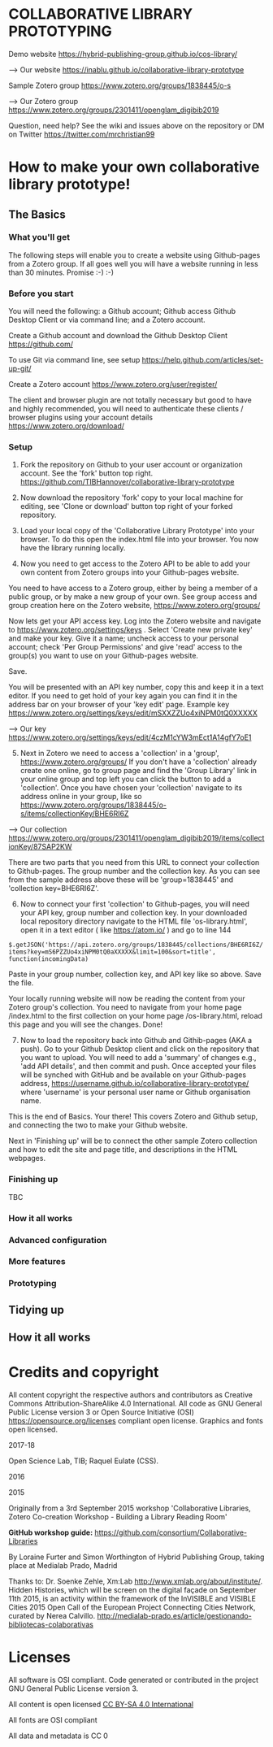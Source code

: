 # COLLABORATIVE LIBRARY PROTOTYPING

Demo website https://hybrid-publishing-group.github.io/cos-library/

--> Our website https://inablu.github.io/collaborative-library-prototype

Sample Zotero group https://www.zotero.org/groups/1838445/o-s

--> Our Zotero group https://www.zotero.org/groups/2301411/openglam_digibib2019

Question, need help? See the wiki and issues above on the repository or DM on Twitter https://twitter.com/mrchristian99

# How to make your own collaborative library prototype!

## The Basics

### What you'll get

The following steps will enable you to create a website using Github-pages from a Zotero group. If all goes well you will have a website running in less than 30 minutes. Promise :-) :-)

### Before you start

You will need the following: a Github account; Github access Github Desktop Client or via command line; and a Zotero account.

Create a Github account and download the Github Desktop Client https://github.com/

To use Git via command line, see setup https://help.github.com/articles/set-up-git/

Create a Zotero account https://www.zotero.org/user/register/

The client and browser plugin are not totally necessary but good to have and highly recommended, you will need to authenticate these clients / browser plugins using your account details https://www.zotero.org/download/

### Setup

1. Fork the repository on Github to your user account or organization account. See the 'fork' button top right. https://github.com/TIBHannover/collaborative-library-prototype

2. Now download the repository 'fork' copy to your local machine for editing, see 'Clone or download' button top right of your forked repository.

3. Load your local copy of the 'Collaborative Library Prototype' into your browser. To do this open the index.html file into your browser. You now have the library running locally.

4. Now you need to get access to the Zotero API to be able to add your own content from Zotero groups into your Github-pages website.

You need to have access to a Zotero group, either by being a member of a public group, or by make a new group of your own. See group access and group creation here on the Zotero website, https://www.zotero.org/groups/

Now lets get your API access key. Log into the Zotero website and navigate to https://www.zotero.org/settings/keys . Select 'Create new private key' and make your key. Give it a name; uncheck access to your personal account; check 'Per Group Permissions' and give 'read' access to the group(s) you want to use on your Github-pages website.

Save.

You will be presented with an API key number, copy this and keep it in a text editor. If you need to get hold of your key again you can find it in the address bar on your browser of your 'key edit' page. Example key https://www.zotero.org/settings/keys/edit/mSXXZZUo4xiNPM0tQ0XXXXX

--> Our key https://www.zotero.org/settings/keys/edit/4czM1cYW3mEct1A14gfY7oE1

5. Next in Zotero we need to access a 'collection' in a 'group', https://www.zotero.org/groups/ If you don't have a 'collection' already create one online, go to group page and find the 'Group Library' link in your online group and top left you can click the button to add a 'collection'. Once you have chosen your 'collection' navigate to its address online in your group, like so https://www.zotero.org/groups/1838445/o-s/items/collectionKey/BHE6RI6Z

--> Our collection https://www.zotero.org/groups/2301411/openglam_digibib2019/items/collectionKey/87SAP2KW

There are two parts that you need from this URL to connect your collection to Github-pages. The group number and the collection key. As you can see from the sample address above these will be 'group=1838445' and 'collection key=BHE6RI6Z'.

6. Now to connect your first 'collection' to Github-pages, you will need your API key, group number and collection key. In your downloaded local repository directory navigate to the HTML file 'os-library.html', open it in a text editor ( like https://atom.io/ ) and go to line 144

`$.getJSON('https://api.zotero.org/groups/1838445/collections/BHE6RI6Z/items?key=mS6PZZUo4xiNPM0tQ0aXXXXX&limit=100&sort=title', function(incomingData)`

Paste in your group number, collection key, and API key like so above. Save the file.

Your locally running website will now be reading the content from your Zotero group's collection. You need to navigate from your home page /index.html to the first collection on your home page /os-library.html, reload this page and you will see the changes. Done!

7. Now to load the repository back into Github and Githib-pages (AKA a push). Go to your Github Desktop client and click on the repository that you want to upload. You will need to add a 'summary' of changes e.g., 'add API details', and then commit and push. Once accepted your files will be synched with GitHub and be available on your Github-pages address, https://username.github.io/collaborative-library-prototype/ where 'username' is your personal user name or Github organisation name.

This is the end of Basics. Your there! This covers Zotero and Github setup, and connecting the two to make your Github website.

Next in 'Finishing up' will be to connect the other sample Zotero collection and how to edit the site and page title, and descriptions in the HTML webpages.

### Finishing up

TBC

### How it all works



### Advanced configuration



### More features



### Prototyping



## Tidying up



## How it all works















# Credits and copyright

All content copyright the respective authors and contributors as Creative Commons Attribution-ShareAlike 4.0 International. All code as GNU General Public License version 3 or Open Source Initiative (OSI) https://opensource.org/licenses compliant open license. Graphics and fonts open licensed.

2017-18

Open Science Lab, TIB; Raquel Eulate (CSS).

2016

2015

Originally from a 3rd September 2015 workshop 'Collaborative Libraries, Zotero Co-creation Workshop - Building a Library Reading Room'

**GitHub workshop guide:** https://github.com/consortium/Collaborative-Libraries  

By Loraine Furter and Simon Worthington of Hybrid Publishing Group, taking place at Medialab Prado, Madrid

Thanks to: Dr. Soenke Zehle, Xm:Lab http://www.xmlab.org/about/institute/. Hidden Histories, which will be screen on the digital façade on September 11th 2015, is an activity within the framework of the InVISIBLE and VISIBLE Cities 2015 Open Call of the European Project Connecting Cities Network, curated by Nerea Calvillo. http://medialab-prado.es/article/gestionando-bibliotecas-colaborativas

# Licenses

All software is OSI compliant. Code generated or contributed in the project GNU General Public License version 3.

All content is open licensed [CC BY-SA 4.0 International](LICENSE.md)

All fonts are OSI compliant

All data and metadata is CC 0
